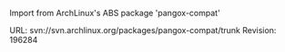 Import from ArchLinux's ABS package 'pangox-compat'

URL: svn://svn.archlinux.org/packages/pangox-compat/trunk
Revision: 196284

